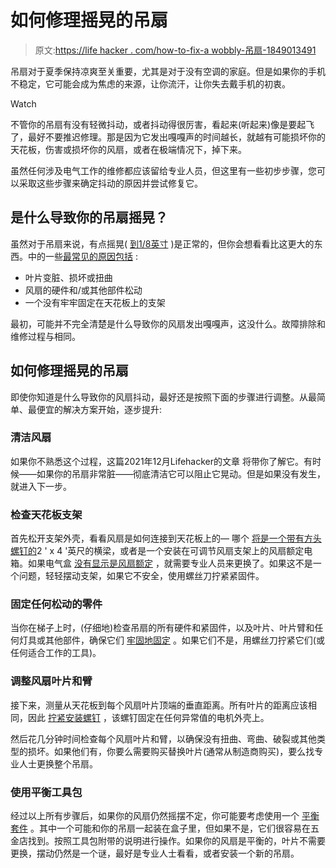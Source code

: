 # 如何修理摇晃的吊扇

> 原文:[https://life hacker . com/how-to-fix-a wobbly-吊扇-1849013491](https://lifehacker.com/how-to-fix-a-wobbly-ceiling-fan-1849013491)

吊扇对于夏季保持凉爽至关重要，尤其是对于没有空调的家庭。但是如果你的手机不稳定，它可能会成为焦虑的来源，让你流汗，让你失去戴手机的初衷。

Watch

不管你的吊扇有没有轻微抖动，或者抖动得很厉害，看起来(听起来)像是要起飞了，最好不要推迟修理。那是因为它发出嘎嘎声的时间越长，就越有可能损坏你的天花板，伤害或损坏你的风扇，或者在极端情况下，掉下来。

虽然任何涉及电气工作的维修都应该留给专业人员，但这里有一些初步步骤，您可以采取这些步骤来确定抖动的原因并尝试修复它。

## 是什么导致你的吊扇摇晃？

虽然对于吊扇来说，有点摇晃( [到1/8英寸](https://www.homedepot.com/c/ah/how-to-balance-a-ceiling-fan/9ba683603be9fa5395fab90decacea4) )是正常的，但你会想看看比这更大的东西。中的一些[最常见的原因包括](https://www.bhg.com/home-improvement/advice/maintenance-repair/how-to-balance-ceiling-fan/) :

*   叶片变脏、损坏或扭曲
*   风扇的硬件和/或其他部件松动
*   一个没有牢牢固定在天花板上的支架

最初，可能并不完全清楚是什么导致你的风扇发出嘎嘎声，这没什么。故障排除和维修过程与相同。

## 如何修理摇晃的吊扇

即使你知道是什么导致你的风扇抖动，最好还是按照下面的步骤进行调整。从最简单、最便宜的解决方案开始，逐步提升:

### 清洁风扇

如果你不熟悉这个过程，这篇2021年12月Lifehacker的文章 将带你了解它。有时候——如果你的吊扇非常脏——彻底清洁它可以阻止它晃动。但是如果没有发生，就进入下一步。

### 检查天花板支架

首先松开支架外壳，看看风扇是如何连接到天花板上的— 哪个 [将是一个带有方头螺钉的](https://www.homedepot.com/c/ah/how-to-balance-a-ceiling-fan/9ba683603be9fa5395fab90decacea4)2 ' x 4 '英尺的横梁，或者是一个安装在可调节风扇支架上的风扇额定电箱。如果电气盒 [没有显示是风扇额定](https://www.bhg.com/home-improvement/advice/maintenance-repair/how-to-balance-ceiling-fan/) ，就需要专业人员来更换了。如果这不是一个问题，轻轻摆动支架，如果它不安全，使用螺丝刀拧紧紧固件。

### 固定任何松动的零件

当你在梯子上时，(仔细地)检查吊扇的所有硬件和紧固件，以及叶片、叶片臂和任何灯具或其他部件，确保它们 [牢固地固定](https://www.bhg.com/home-improvement/advice/maintenance-repair/how-to-balance-ceiling-fan/) 。如果它们不是，用螺丝刀拧紧它们(或任何适合工作的工具)。

### 调整风扇叶片和臂

接下来，测量从天花板到每个风扇叶片顶端的垂直距离。所有叶片的距离应该相同，因此 [拧紧安装螺钉](https://www.homedepot.com/c/ah/how-to-balance-a-ceiling-fan/9ba683603be9fa5395fab90decacea4) ，该螺钉固定在任何异常值的电机外壳上。

然后花几分钟时间检查每个风扇叶片和臂，以确保没有扭曲、弯曲、破裂或其他类型的损坏。如果他们有，你要么需要购买替换叶片(通常从制造商购买)，要么找专业人士更换整个吊扇。

### 使用平衡工具包

经过以上所有步骤后，如果你的风扇仍然摇摆不定，你可能要考虑使用一个 [平衡套件](https://www.homedepot.com/c/ah/how-to-balance-a-ceiling-fan/9ba683603be9fa5395fab90decacea4) 。其中一个可能和你的吊扇一起装在盒子里，但如果不是，它们很容易在五金店找到。按照工具包附带的说明进行操作。如果你的风扇是平衡的，叶片不需要更换，摆动仍然是一个谜，最好是专业人士看看，或者安装一个新的吊扇。